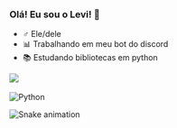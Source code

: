 ### Olá! Eu sou o Levi! 👋

- ♂️ Ele/dele
- 📊 Trabalhando em meu bot do discord
- 📚 Estudando bibliotecas em python

<a href="https://github.com/anuraghazra/github-readme-stats">
  <img align="center" src="https://github-readme-stats.vercel.app/api?username=spyvanilla&show_icons=true&theme=radical&count_private=true"/>
</a>

<div style="display: inline_block"><br>
  <img align="center" alt="Python" src="https://img.shields.io/badge/Python-3776AB?style=for-the-badge&logo=python&logoColor=white">
</div>

![Snake animation](https://github.com/spyvanilla/spyvanilla/blob/output/github-contribution-grid-snake.svg)
